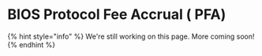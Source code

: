 # BIOS Protocol Fee Accrual ( PFA)

{% hint style="info" %}
We're still working on this page. More coming soon!
{% endhint %}
